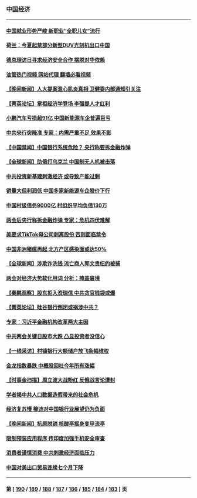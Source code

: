 ### 中国经济
---
#### [中国就业形势严峻 新职业“全职儿女”流行](../../pages/ncid283/n13953154.md?03190445) 
#### [荷兰：今夏起禁部分新型DUV光刻机出口中国](../../pages/ncid283/n13953171.md?03190445) 
#### [德总理访日寻求经济安全合作 摆脱对华依赖](../../pages/ncid283/n13953123.md?03190445) 
#### [油管热门视频 网站代理 翻墙必看视频](http://138.2.39.72:81/youtube.html?epic-marker?03190445)
#### [【晚间新闻】人大提案泄心肌炎真相 卫健委内部通知引关注](../../pages/ncid283/n13952941.md?03190445) 
#### [【菁英论坛】掌柜经济学登场 李强提人才红利](../../pages/ncid283/n13952624.md?03190445) 
#### [小鹏汽车亏损超91亿 中国新能源车企普遍巨亏](../../pages/ncid283/n13952635.md?03190445) 
#### [中共央行突降准 专家：内需严重不足 效果不彰](../../pages/ncid283/n13952465.md?03190445) 
#### [【中国禁闻】中国银行系统危险？ 央行称要拆金融炸弹](../../pages/ncid283/n13951934.md?03190445) 
#### [【全球新闻】助俄打乌克兰 中国制无人机被击落](../../pages/ncid283/n13951745.md?03190445) 
#### [中共投资新基建刺激经济 或导致产能过剩](../../pages/ncid283/n13952122.md?03190445) 
#### [销量大但利润低 中国多家新能源车企股价下行](../../pages/ncid283/n13952073.md?03190445) 
#### [中国村级债务9000亿 村组织平均负债130万](../../pages/ncid283/n13951865.md?03190445) 
#### [两会后央行称拆金融炸弹 专家：危机四伏难解](../../pages/ncid283/n13951410.md?03190445) 
#### [美要求TikTok母公司剥离股份 否则面临禁令](../../pages/ncid283/n13951610.md?03190445) 
#### [中国非洲猪瘟再起 北方产区感染面或达50%](../../pages/ncid283/n13951496.md?03190445) 
#### [【全球新闻】涉欺诈洗钱 流亡商人郭文贵纽约被捕](../../pages/ncid283/n13950984.md?03190445) 
#### [两会对经济大势软化用词 分析：掩盖窘境](../../pages/ncid283/n13951120.md?03190445) 
#### [【秦鹏观察】股东拒入资瑞信 中共贪官钱袋或爆](../../pages/ncid283/n13951144.md?03190445) 
#### [【菁英论坛】硅谷银行倒闭或祸涉中共？](../../pages/ncid283/n13951098.md?03190445) 
#### [专家：习近平金融机构改革两大主因](../../pages/ncid283/n13951049.md?03190445) 
#### [中共两会关键日股市大跌 凸显投资者没信心](../../pages/ncid283/n13950214.md?03190445) 
#### [【一线采访】村镇银行大额储户放飞条幅维权](../../pages/ncid283/n13950592.md?03190445) 
#### [金龙指数暴跌 中概股回吐今年所有涨幅](../../pages/ncid283/n13951104.md?03190445) 
#### [【时事金扫描】周立波大战粉红 反俄战言论遭封](../../pages/ncid283/n13950462.md?03190445) 
#### [学者揭中共人口数据造假带来的社会危机](../../pages/ncid283/n13950552.md?03190445) 
#### [经济复苏慢 穆迪对中国银行业展望仍为负面](../../pages/ncid283/n13950657.md?03190445) 
#### [【晚间新闻】抗原脱销 核酸亭摇身变甲流亭](../../pages/ncid283/n13950209.md?03190445) 
#### [限制预装应用程序 传印度加强手机安全审查](../../pages/ncid283/n13950205.md?03190445) 
#### [消费者谨慎消费 中共刺激经济面临压力](../../pages/ncid283/n13950228.md?03190445) 
#### [中国对美出口贸易连续七个月下降](../../pages/ncid283/n13950233.md?03190445) 

---
#### 第 [ [190](./190.md?03190445) / [189](./189.md?03190445) / [188](./188.md?03190445) / [187](./187.md?03190445) / [186](./186.md?03190445) / [185](./185.md?03190445) / [184](./184.md?03190445) / [183](./183.md?03190445) ] 页
